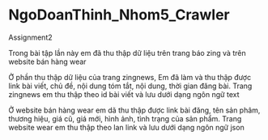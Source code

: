 # NgoDoanThinh_Nhom5_Crawler
 Assignment2

Trong bài tập lần này em đã thu thập dữ liệu trên trang báo zing và trên website bán hàng wear

Ở phần thu thập dữ liệu của trang zingnews, Em đã làm và thu thập được link bài viết, chủ đề, nội dung tóm tắt, nội dung, thời gian đăng bài.
Trang zingnews em thu thập theo id bài viết và lưu dưới dạng ngôn ngữ text

Ở website bán hàng wear em dã thu thập được link bài đăng, tên sản phâm, thương hiệu, giá cũ, giá mới, hình ảnh, tình trạng của sản phẩm.
Trang website wear em thu thập theo lan link và lưu dưới dạng ngôn ngữ json
